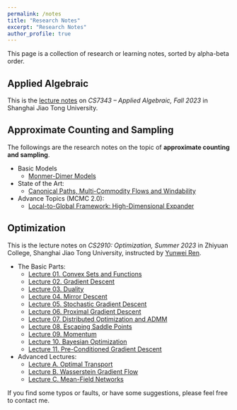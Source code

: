 ```yaml
---
permalink: /notes
title: "Research Notes"
excerpt: "Research Notes"
author_profile: true
---
```


This page is a collection of research or learning notes, sorted by alpha-beta order.

## Applied Algebraic
This is the [lecture notes](../files/applied%20algebraic/notes-applied%20algebraic.pdf) on *CS7343 – Applied Algebraic, Fall 2023* in Shanghai Jiao Tong University.

## Approximate Counting and Sampling
The followings are the research notes on the topic of **approximate counting and sampling**.
* Basic Models
  * [Monmer-Dimer Models](../files/approximate%20counting%20and%20sampling/monomer-dimer.pdf)
* State of the Art:
  * [Canonical Paths, Multi-Commodity Flows and Windability](../files/approximate%20counting%20and%20sampling/winding.pdf)
* Advance Topics (MCMC 2.0):
  * [Local-to-Global Framework: High-Dimensional Expander](../files/approximate%20counting%20and%20sampling/simplicial-complex.pdf)

## Optimization
This is the lecture notes on *CS2910: Optimization, Summer 2023* in Zhiyuan College, Shanghai Jiao Tong University, instructed by [Yunwei Ren](https://yunwei-ren.me/).
* The Basic Parts:
  * [Lecture 01. Convex Sets and Functions](../files/optimization/1-convex%20sets%20and%20functions.pdf)
  * [Lecture 02. Gradient Descent](../files/optimization/2-gradient%20descent.pdf)
  * [Lecture 03. Duality](../files/optimization/3-duality.pdf)
  * [Lecture 04. Mirror Descent](../files/optimization/4-mirror%20descent.pdf)
  * [Lecture 05. Stochastic Gradient Descent](../files/optimization/5-stochastic%20gradient%20descent.pdf)
  * [Lecture 06. Proximal Gradient Descent](../files/optimization/6-proximal%20gradient%20descent.pdf)
  * [Lecture 07. Distributed Optimization and ADMM](../files/optimization/7-distributed%20optimization%20and%20ADMM.pdf)
  * [Lecture 08. Escaping Saddle Points](../files/optimization/8-escaping%20saddle%20points.pdf)
  * [Lecture 09. Momentum](../files/optimization/9-momentum.pdf)
  * [Lecture 10. Bayesian Optimization](../files/optimization/10-Bayesian%20optimization.pdf)
  * [Lecture 11. Pre-Conditioned Gradient Descent](../files/optimization/11-pre-conditioned%20gradient%20descent.pdf)
* Advanced Lectures:
  * [Lecture A. Optimal Transport](../files/optimization/A-optimal%20transport.pdf)
  * [Lecture B. Wasserstein Gradient Flow](../files/optimization/B-Wasserstein%20gradient%20flow.pdf)
  * [Lecture C. Mean-Field Networks](../files/optimization/C-mean-field%20networks.pdf)

If you find some typos or faults, or have some suggestions, please feel free to contact me.